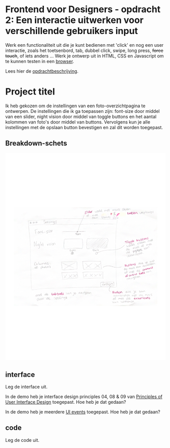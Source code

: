 # Frontend voor Designers - opdracht 2: Een interactie uitwerken voor verschillende gebruikers input

Werk een functionaliteit uit die je kunt bedienen met 'click' en nog een user interactie, zoals het toetsenbord, tab, dubbel click, swipe, long press, <del>force touch</del>, of iets anders ... Werk je ontwerp uit in HTML, CSS en Javascript om te kunnen testen in een [browser](https://en.m.wikipedia.org/wiki/List_of_web_browsers).

Lees hier de [opdrachtbeschrijving](./opdrachtbeschrijving.md).


# Project titel
Ik heb gekozen om de instellingen van een foto-overzichtpagina te ontwerpen. De instellingen die ik ga toepassen zijn: font-size door middel van een slider, night vision door middel van toggle buttons en het aantal kolommen van foto's door middel van buttons. Vervolgens kun je alle instellingen met de opslaan button bevestigen en zal dit worden toegepast.

## Breakdown-schets
<img src="demo/img/Scanned Document.pdf">

## interface
Leg de interface uit.

In de demo heb je interface design principles 04, 08 & 09 van [Principles of User Interface Design](http://bokardo.com/principles-of-user-interface-design/) toegepast. Hoe heb je dat gedaan?

In de demo heb je meerdere [UI events](https://developer.mozilla.org/en-US/docs/Web/API/UIEvent) toegepast. Hoe heb je dat gedaan?

## code
Leg de code uit.
